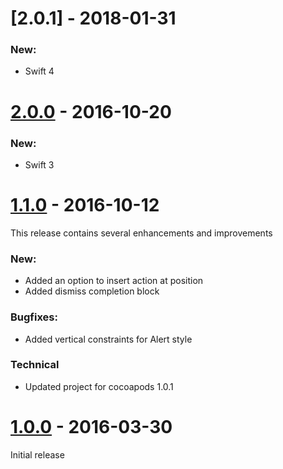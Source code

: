 <!---
[x.x.x] - yyyy-MM-dd
=============================================================

### New:

* None

### Bugfixes:

* None

### Technical

* None
-->


[2.0.1] - 2018-01-31
=============================================================

### New:

* Swift 4

[2.0.0] - 2016-10-20
=============================================================

### New:

* Swift 3


[1.1.0] - 2016-10-12
=============================================================

This release contains several enhancements and improvements

### New:

* Added an option to insert action at position
* Added dismiss completion block

### Bugfixes:

* Added vertical constraints for Alert style

### Technical

* Updated project for cocoapods 1.0.1


[1.0.0] - 2016-03-30
=============================================================

Initial release

<!---
[x.x.x]: https://github.com/ask-fm/AFMActionSheet/releases/tag/x.x.x
-->
[2.0.0]: https://github.com/ask-fm/AFMActionSheet/releases/tag/2.0.0
[1.1.0]: https://github.com/ask-fm/AFMActionSheet/releases/tag/1.1.0
[1.0.0]: https://github.com/ask-fm/AFMActionSheet/releases/tag/1.0.0
